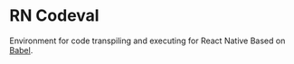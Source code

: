 # RN Codeval

Environment for code transpiling and executing for React Native
Based on [Babel](https://github.com/babel/babel).
